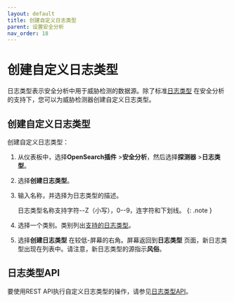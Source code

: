 ```yaml
---
layout: default
title: 创建自定义日志类型
parent: 设置安全分析
nav_order: 18
---
```



# 创建自定义日志类型

日志类型表示安全分析中用于威胁检测的数据源。除了标准[日志类型]({{site.url}}{{site.baseurl}}/security-analytics/sec-analytics-config/log-types/) 在安全分析的支持下，您可以为威胁检测器创建自定义日志类型。

## 创建自定义日志类型

创建自定义日志类型：
1. 从仪表板中，选择**OpenSearch插件** >**安全分析**，然后选择**探测器** >**日志类型**。
1. 选择**创建日志类型**。
1. 输入名称，并选择为日志类型的描述。
   
   日志类型名称支持字符--Z（小写），0--9，连字符和下划线。
   {: .note }
   
1. 选择一个类别。类别列出[支持的日志类型]({{site.url}}{{site.baseurl}}/security-analytics/sec-analytics-config/log-types/)。
1. 选择**创建日志类型** 在较低-屏幕的右角。屏幕返回到**日志类型** 页面，新日志类型出现在列表中。请注意，新日志类型的源指示**风俗**。

## 日志类型API

要使用REST API执行自定义日志类型的操作，请参见[日志类型API]({{site.url}}{{site.baseurl}}/security-analytics/api-tools/log-type-api/)。


